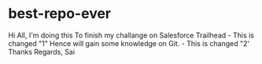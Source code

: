 # best-repo-ever
Hi All,
I'm doing this 
To finish my challange on Salesforce Trailhead - This is changed "1"
Hence will gain some knowledge on Git. - This is changed "2'
Thanks
Regards,
Sai

